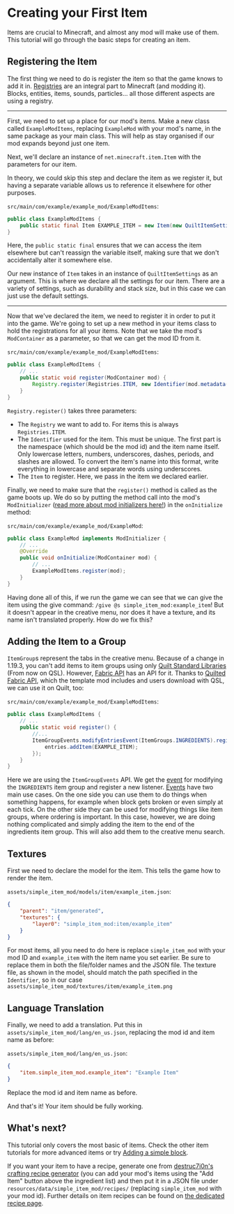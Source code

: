 # Creating your First Item

<!-- This is migrated from the old wiki and modified to match 1.20, with some additions -->

Items are crucial to Minecraft, and almost any mod will make use of them. This tutorial will go through the basic steps for creating an item.

## Registering the Item

The first thing we need to do is register the item so that the game knows to add it in. [Registries](../concepts/registries) are an integral part to Minecraft (and modding it). Blocks, entities, items, sounds, particles... all those different aspects are using a registry.

---

First, we need to set up a place for our mod's items. Make a new class called `ExampleModItems`, replacing `ExampleMod` with your mod's name, in the same package as your main class. This will help as stay organised if our mod expands beyond just one item.

Next, we'll declare an instance of `net.minecraft.item.Item` with the parameters for our item.

In theory, we could skip this step and declare the item as we register it, but having a separate variable allows us to reference it elsewhere for other purposes.

`src/main/com/example/example_mod/ExampleModItems`:

```java
public class ExampleModItems {
    public static final Item EXAMPLE_ITEM = new Item(new QuiltItemSettings());
}
```

Here, the `public static final` ensures that we can access the item elsewhere but can't reassign the variable itself, making sure that we don't accidentally alter it somewhere else.

Our new instance of `Item` takes in an instance of `QuiltItemSettings` as an argument. This is where we declare all the settings for our item. There are a variety of settings, such as durability and stack size, but in this case we can just use the default settings.

---

Now that we've declared the item, we need to register it in order to put it into the game. We're going to set up a new method in your items class to hold the registrations for all your items. Note that we take the mod's `ModContainer` as a parameter, so that we can get the mod ID from it.

`src/main/com/example/example_mod/ExampleModItems`:

```java
public class ExampleModItems {
    // ...
    public static void register(ModContainer mod) {
        Registry.register(Registries.ITEM, new Identifier(mod.metadata().id(), "example_item"), EXAMPLE_ITEM);
    }
}
```

`Registry.register()` takes three parameters:

- The `Registry` we want to add to. For items this is always `Registries.ITEM`.
- The `Identifier` used for the item. This must be unique. The first part is the namespace (which should be the mod id) and the item name itself. Only lowercase letters, numbers, underscores, dashes, periods, and slashes are allowed. To convert the item's name into this format, write everything in lowercase and separate words using underscores.
- The `Item` to register. Here, we pass in the item we declared earlier.

Finally, we need to make sure that the `register()` method is called as the game boots up.
We do so by putting the method call into the mod's `ModInitializer` ([read more about mod initializers here!](../concepts/sideness#on-mod-initializers)) in the `onInitialize` method:

`src/main/com/example/example_mod/ExampleMod`:

```java
public class ExampleMod implements ModInitializer {
    // ...
    @Override
    public void onInitialize(ModContainer mod) {
        // ...
        ExampleModItems.register(mod);
    }
}
```

Having done all of this, if we run the game we can see that we can give the item using the give command: `/give @s simple_item_mod:example_item`! But it doesn't appear in the creative menu, nor does it have a texture, and its name isn't translated properly. How do we fix this?

## Adding the Item to a Group

`ItemGroup`s represent the tabs in the creative menu.
Because of a change in 1.19.3, you can't add items to item groups using only [Quilt Standard Libraries](../concepts/qsl-qfapi#quilt-standard-libraries) (From now on QSL). However, [Fabric API](../concepts/qsl-qfapi#fabric-api) has an API for it. Thanks to [Quilted Fabric API](../concepts/qsl-qfapi#quilted-fabric-api), which the template mod includes and users download with QSL, we can use it on Quilt, too:

`src/main/com/example/example_mod/ExampleModItems`:

```java
public class ExampleModItems {
    // ...
    public static void register() {
        //...
        ItemGroupEvents.modifyEntriesEvent(ItemGroups.INGREDIENTS).register(entries -> {
            entries.addItem(EXAMPLE_ITEM);
        });
    }
}
```

Here we are using the `ItemGroupEvents` API. We get the [event](../concepts/events) for modifying the `INGREDIENTS` item group and register a new listener. [Events](../concepts/events) have two main use cases. On the one side you can use them to do things when something happens, for example when block gets broken or even simply at each tick. On the other side they can be used for modifying things like item groups, where ordering is important. In this case, however, we are doing nothing complicated and simply adding the item to the end of the ingredients item group. This will also add them to the creative menu search.

## Textures

First we need to declare the model for the item. This tells the game how to render the item.

`assets/simple_item_mod/models/item/example_item.json`:

```json
{
	"parent": "item/generated",
	"textures": {
		"layer0": "simple_item_mod:item/example_item"
	}
}
```

For most items, all you need to do here is replace `simple_item_mod` with your mod ID and `example_item` with the item name you set earlier. Be sure to replace them in both the file/folder names and the JSON file.
The texture file, as shown in the model, should match the path specified in the `Identifier`, so in our case `assets/simple_item_mod/textures/item/example_item.png`

## Language Translation

Finally, we need to add a translation. Put this in `assets/simple_item_mod/lang/en_us.json`, replacing the mod id and item name as before:

`assets/simple_item_mod/lang/en_us.json`:

```json
{
	"item.simple_item_mod.example_item": "Example Item"
}
```

Replace the mod id and item name as before.

And that's it! Your item should be fully working.

## What's next?

This tutorial only covers the most basic of items. Check the other item tutorials for more advanced items or try [Adding a simple block](../blocks/first-block).

If you want your item to have a recipe, generate one from [destruc7i0n's crafting recipe generator](https://crafting.thedestruc7i0n.ca/) (you can add your mod's items using the "Add Item" button above the ingredient list) and then put it in a JSON file under `resources/data/simple_item_mod/recipes/` (replacing `simple_item_mod` with your mod id). Further details on item recipes can be found on [the dedicated recipe page](../data/adding-recipes).
